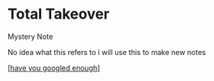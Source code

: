 # Total Takeover

Mystery Note

No idea what this refers to
i will use this to make new notes

[[have you googled enough]]

[//begin]: # "Autogenerated link references for markdown compatibility"
[have you googled enough]: have-you-googled-enough "Have You Googled Enough"
[//end]: # "Autogenerated link references"